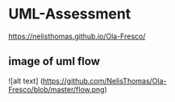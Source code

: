 # UML-Assessment
https://nelisthomas.github.io/Ola-Fresco/




## image of uml flow
![alt text] (https://github.com/NelisThomas/Ola-Fresco/blob/master/flow.png)

